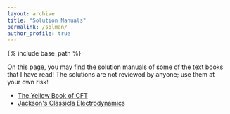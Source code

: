 ```yaml
---
layout: archive
title: "Solution Manuals"
permalink: /solman/
author_profile: true
---
```


{% include base_path %}

On this page, you may find the solution manuals of some of the text books that I have read! The solutions are not reviewed by anyone; use them at your own risk!

* [The Yellow Book of CFT](https://kooroshsadri.github.io/files/solman/cft.pdf)
* [Jackson's Classicla Electrodynamics](https://kooroshsadri.github.io/solman/jackson/)